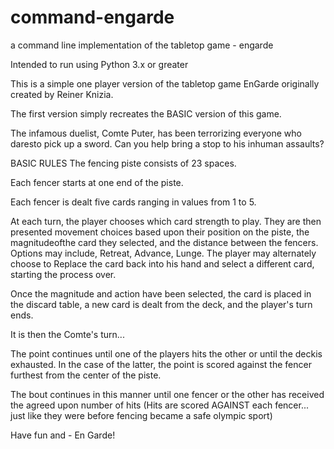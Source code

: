 # command-engarde
a command line implementation of the tabletop game - engarde

Intended to run using Python 3.x or greater

This is a simple one player version of the tabletop game EnGarde originally created by Reiner Knizia.

The first version simply recreates the BASIC version of this game.

The infamous duelist, Comte Puter, has been terrorizing everyone who daresto pick up a sword.
Can you help bring a stop to his inhuman assaults?

BASIC RULES
The fencing piste consists of 23 spaces. 

Each fencer starts at one end of the piste.

Each fencer is dealt five cards ranging in values from 1 to 5.

At each turn, the player chooses which card strength to play.
They are then presented movement choices based upon their position on the piste, the magnitudeofthe card they selected,
and the distance between the fencers. Options may include, Retreat, Advance, Lunge. The player may alternately choose
to Replace the card back into his hand and select a different card, starting the process over.

Once the magnitude and action have been selected, the card is placed in the discard table, a new card is dealt from 
the deck, and the player's turn ends.

It is then the Comte's turn... 

The point continues until one of the players hits the other or until the deckis exhausted. In the case of the latter,
the point is scored against the fencer furthest from the center of the piste.

The bout continues in this manner until one fencer or the other has received the agreed upon number of hits
(Hits are scored AGAINST each fencer... just like they were before fencing became a safe olympic sport)

Have fun and - En Garde!

